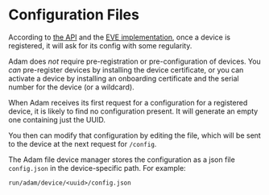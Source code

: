 # Configuration Files

According to [the API](http://github.com/lf-edge/eve/blob/master/api/API.md) and the [EVE implementation](http://github.com/lf-edge/eve), once a device is registered, it will ask for its config with some regularity.

Adam does _not_ require pre-registration or pre-configuration of devices. You _can_ pre-register devices by installing the device certificate, or you can activate a device by installing an onboarding certificate and the serial number for the device (or a wildcard).

When Adam receives its first request for a configuration for a registered device, it is likely to find no configuration present. It will generate an empty one containing just the UUID. 

You then can modify that configuration by editing the file, which will be sent to the device at the next request for `/config`.

The Adam file device manager stores the configuration as a json file `config.json` in the device-specific path. For example:

```
run/adam/device/<uuid>/config.json
```
